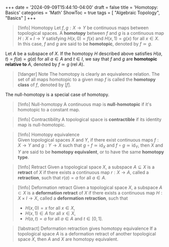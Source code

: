 +++
date = '2024-09-09T15:44:10-04:00'
draft = false
title = 'Homotopy: Basics'
categories = 'Math'
ShowToc = true
tags = [ "Algebraic Topology", "Basics" ]
+++

> [!info] Homotopy
> Let $f,g:X\to Y$ be continuous maps between topological spaces. A **homotopy** between $f$ and $g$ is a continuous map $H:X\times I\to Y$ satisfying $H(x,0)=f(x)$ and $H(x,1)=g(x)$ for all $x\in X$. In this case, $f$ and $g$ are said to be **homotopic**, denoted by $f\simeq g$.

Let $A$ be a subspace of $X$. If the homotopy $H$ described above satisfies $H(a,t)=f(a)=g(a)$ for all $a\in A$ and $t\in I$, we say that $f$ and $g$ are **homotopic relative to** $A$, denoted by $f\simeq g\; (\text{rel }A)$.

> [!danger] Note
> The homotopy is clearly an equivalence relation. The set of all maps homotopic to a given map $f$ is called the **homotopy class** of $f$, denoted by $[f]$.

The null-homotopy is a special case of homotopy.

> [!info] Null-homotopy
> A continuous map is **null-homotopic** if it's homotopic to a constant map.

> [!info] Contractibility
> A topological space is **contractible** if its identity map is null-homotopic.

> [!info] Homotopy equivalence  
> Given topological spaces $X$ and $Y$, if there exist continuous maps $f:X\to Y$ and $g:Y\to X$ such that  $g\circ f\simeq \text{id}_X$ and $f\circ g\simeq \text{id}_Y$, then $X$ and $Y$ are said to be **homotopy equivalent**, or to have the same **homotopy type**.

> [!info] Retract
> Given a topological space $X$, a subspace $A\subseteq X$ is a **retract** of $X$ if there exists a continuous map $r:X\to A$, called a **retraction**, such that $r(a)=a$ for all $a\in A$.

> [!info] Deformation retract
> Given a topological space $X$, a subspace $A\subset X$ is a **deformation retract** of $X$ if there exists a continuous map $H:X\times I\to X$, called a **deformation retraction**, such that
> - $H(x,0)=x$ for all $x\in X$,
> - $H(x,1)\in A$ for all $x\in X$,
> - $H(a,t)=a$ for all $a\in A$ and $t\in [0,1]$.

> [!abstract] Deformation retraction gives homotopy equivalence
> If a topological space $A$ is a deformation retract of another topological space $X$, then $A$ and $X$ are homotopy equivalent.